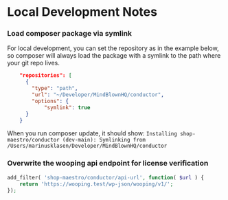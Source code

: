 # Local Development Notes

### Load composer package via symlink
For local development, you can set the repository as in the example below, so composer will always load the package with a symlink to the path where your git repo lives.

```json
    "repositories": [
      {
        "type": "path",
        "url": "~/Developer/MindBlownHQ/conductor",
        "options": {
            "symlink": true
      }
    }
```

When you run composer update, it should show:
`Installing shop-maestro/conductor (dev-main): Symlinking from /Users/marinusklasen/Developer/MindBlownHQ/conductor`

### Overwrite the wooping api endpoint for license verification
```php
add_filter( 'shop-maestro/conductor/api-url', function( $url ) {
	return 'https://wooping.test/wp-json/wooping/v1/';
});
```
